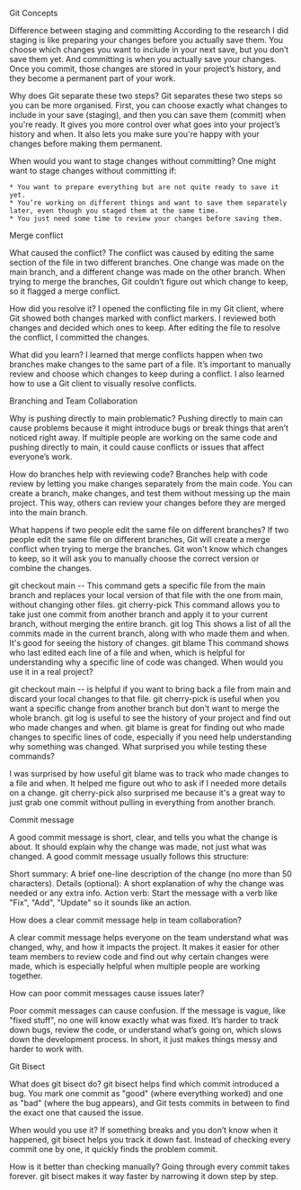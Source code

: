 Git Concepts

Difference between staging and committing
    According to the research I did staging is like preparing your changes before you actually save them. You choose which changes you want to include in your next save, but you don’t save them yet. And committing is when you actually save your changes. Once you commit, those changes are stored in your project’s history, and they become a permanent part of your work.

Why does Git separate these two steps?
    Git separates these two steps so you can be more organised. First, you can choose exactly what changes to include in your save (staging), and then you can save them (commit) when you're ready. It gives you more control over what goes into your project’s history and when. It also lets you make sure you're happy with your changes before making them permanent.

When would you want to stage changes without committing?
    One might want to stage changes without committing if:

    * You want to prepare everything but are not quite ready to save it yet.
    * You’re working on different things and want to save them separately later, even though you staged them at the same time.
    * You just need some time to review your changes before saving them.

Merge conflict 

What caused the conflict?
The conflict was caused by editing the same section of the file in two different branches. One change was made on the main branch, and a different change was made on the other branch. When trying to merge the branches, Git couldn’t figure out which change to keep, so it flagged a merge conflict.

How did you resolve it?
I opened the conflicting file in my Git client, where Git showed both changes marked with conflict markers. I reviewed both changes and decided which ones to keep. After editing the file to resolve the conflict, I committed the changes.

What did you learn?
I learned that merge conflicts happen when two branches make changes to the same part of a file. It’s important to manually review and choose which changes to keep during a conflict. I also learned how to use a Git client to visually resolve conflicts.

Branching and Team Collaboration

Why is pushing directly to main problematic?
Pushing directly to main can cause problems because it might introduce bugs or break things that aren’t noticed right away. If multiple people are working on the same code and pushing directly to main, it could cause conflicts or issues that affect everyone’s work.

How do branches help with reviewing code?
Branches help with code review by letting you make changes separately from the main code. You can create a branch, make changes, and test them without messing up the main project. This way, others can review your changes before they are merged into the main branch.

What happens if two people edit the same file on different branches?
If two people edit the same file on different branches, Git will create a merge conflict when trying to merge the branches. Git won't know which changes to keep, so it will ask you to manually choose the correct version or combine the changes.

git checkout main -- <file>
This command gets a specific file from the main branch and replaces your local version of that file with the one from main, without changing other files.
git cherry-pick <commit>
This command allows you to take just one commit from another branch and apply it to your current branch, without merging the entire branch.
git log
This shows a list of all the commits made in the current branch, along with who made them and when. It's good for seeing the history of changes.
git blame <file>
This command shows who last edited each line of a file and when, which is helpful for understanding why a specific line of code was changed.
When would you use it in a real project?

git checkout main -- <file> is helpful if you want to bring back a file from main and discard your local changes to that file.
git cherry-pick <commit> is useful when you want a specific change from another branch but don't want to merge the whole branch.
git log is useful to see the history of your project and find out who made changes and when.
git blame <file> is great for finding out who made changes to specific lines of code, especially if you need help understanding why something was changed.
What surprised you while testing these commands?

I was surprised by how useful git blame was to track who made changes to a file and when. It helped me figure out who to ask if I needed more details on a change. git cherry-pick also surprised me because it's a great way to just grab one commit without pulling in everything from another branch.

Commit message

A good commit message is short, clear, and tells you what the change is about. It should explain why the change was made, not just what was changed. A good commit message usually follows this structure:

Short summary: A brief one-line description of the change (no more than 50 characters).
Details (optional): A short explanation of why the change was needed or any extra info.
Action verb: Start the message with a verb like "Fix", "Add", "Update" so it sounds like an action.

How does a clear commit message help in team collaboration?

A clear commit message helps everyone on the team understand what was changed, why, and how it impacts the project. It makes it easier for other team members to review code and find out why certain changes were made, which is especially helpful when multiple people are working together.

How can poor commit messages cause issues later?

Poor commit messages can cause confusion. If the message is vague, like "fixed stuff", no one will know exactly what was fixed. It’s harder to track down bugs, review the code, or understand what’s going on, which slows down the development process. In short, it just makes things messy and harder to work with.

Git Bisect

What does git bisect do?
git bisect helps find which commit introduced a bug. You mark one commit as "good" (where everything worked) and one as "bad" (where the bug appears), and Git tests commits in between to find the exact one that caused the issue.

When would you use it?
If something breaks and you don’t know when it happened, git bisect helps you track it down fast. Instead of checking every commit one by one, it quickly finds the problem commit.

How is it better than checking manually?
Going through every commit takes forever. git bisect makes it way faster by narrowing it down step by step.